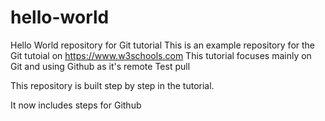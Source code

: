 # hello-world
Hello World repository for Git tutorial
This is an example repository for the Git tutoial on https://www.w3schools.com
This tutorial focuses mainly on Git and using Github as it's remote
Test pull

This repository is built step by step in the tutorial.

It now includes steps for Github
